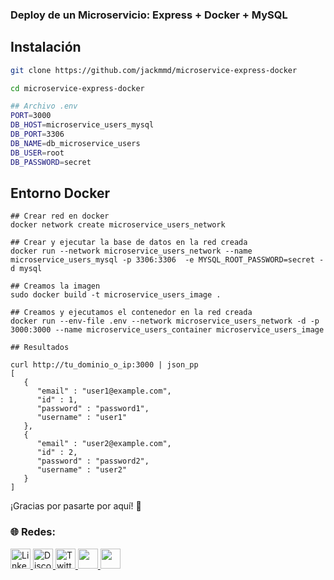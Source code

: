### Deploy de un Microservicio: Express + Docker + MySQL

## Instalación

```bash
git clone https://github.com/jackmmd/microservice-express-docker

cd microservice-express-docker

## Archivo .env
PORT=3000
DB_HOST=microservice_users_mysql
DB_PORT=3306
DB_NAME=db_microservice_users
DB_USER=root
DB_PASSWORD=secret

```
## Entorno Docker
```docker
## Crear red en docker
docker network create microservice_users_network

## Crear y ejecutar la base de datos en la red creada
docker run --network microservice_users_network --name microservice_users_mysql -p 3306:3306  -e MYSQL_ROOT_PASSWORD=secret -d mysql

## Creamos la imagen
sudo docker build -t microservice_users_image .

## Creamos y ejecutamos el contenedor en la red creada
docker run --env-file .env --network microservice_users_network -d -p 3000:3000 --name microservice_users_container microservice_users_image

## Resultados

curl http://tu_dominio_o_ip:3000 | json_pp
[
   {
      "email" : "user1@example.com",
      "id" : 1,
      "password" : "password1",
      "username" : "user1"
   },
   {
      "email" : "user2@example.com",
      "id" : 2,
      "password" : "password2",
      "username" : "user2"
   }
]

```

¡Gracias por pasarte por aquí! 🤙

### 🌐 Redes:

<div>
<!-- .linkedin -->
 <a href="https://www.linkedin.com/in/duberly-mondragon" target="_blank" rel="noreferrer">
  <picture>
   <source media="(prefers-color-scheme: dark)" srcset="https://raw.githubusercontent.com/danielcranney/readme-generator/main/public/icons/socials/linkedin-dark.svg" />
   <source media="(prefers-color-scheme: light)" srcset="https://raw.githubusercontent.com/danielcranney/readme-generator/main/public/icons/socials/linkedin.svg" />
   <img src="https://raw.githubusercontent.com/danielcranney/readme-generator/main/public/icons/socials/linkedin.svg" width="32" height="32" alt="LinkedIn" />
  </picture>
 </a>
 <!-- .discord -->
 <a href="https://discord.com/users/duberly" target="_blank" rel="noreferrer">
  <picture>
   <source media="(prefers-color-scheme: dark)" srcset="https://raw.githubusercontent.com/danielcranney/readme-generator/main/public/icons/socials/discord.svg" />
   <source media="(prefers-color-scheme: light)" srcset="https://raw.githubusercontent.com/danielcranney/readme-generator/main/public/icons/socials/discord.svg" />
   <img src="https://raw.githubusercontent.com/danielcranney/readme-generator/main/public/icons/socials/discord.svg" width="32" height="32" alt="Discord" />
  </picture>
 </a>
 <!-- .x -->
 <a href="https://x.com/jackmmdx" target="_blank" rel="noreferrer">
  <picture>
   <source media="(prefers-color-scheme: dark)" srcset="https://raw.githubusercontent.com/danielcranney/readme-generator/main/public/icons/socials/twitter-dark.svg" />
   <source media="(prefers-color-scheme: light)" srcset="https://raw.githubusercontent.com/danielcranney/readme-generator/main/public/icons/socials/twitter.svg" />
   <img src="https://raw.githubusercontent.com/danielcranney/readme-generator/main/public/icons/socials/twitter.svg" width="32" height="32" alt="Twitter" />
  </picture>
   <!-- .Instagram -->
    <a href="http://www.instagram.com/jackmmdx" target="_blank" rel="noreferrer"> <picture> <source media="(prefers-color-scheme: dark)" srcset="https://raw.githubusercontent.com/danielcranney/readme-generator/main/public/icons/socials/instagram-dark.svg" /> <source media="(prefers-color-scheme: light)" srcset="https://raw.githubusercontent.com/danielcranney/readme-generator/main/public/icons/socials/instagram.svg" /> <img src="https://raw.githubusercontent.com/danielcranney/readme-generator/main/public/icons/socials/instagram.svg" width="32" height="32" /> </picture> </a>
  </picture>
 </a> 
    <!-- Tik tok -->
    <a href="https://www.tiktok.com/@jackmmd" target="_blank" rel="noreferrer"> 
    <picture> <source media="(prefers-color-scheme: dark)" srcset="https://cdnlogo.com/logos/t/69/tiktok-icon.svg" /> <source media="(prefers-color-scheme: light)" srcset="https://raw.githubusercontent.com/danielcranney/readme-generator/main/public/icons/socials/instagram.svg" /> <img src="https://cdnlogo.com/logos/t/69/tiktok-icon.svg" width="32" height="32" /> </picture> </a>
  </picture>
 </a> 

</div>